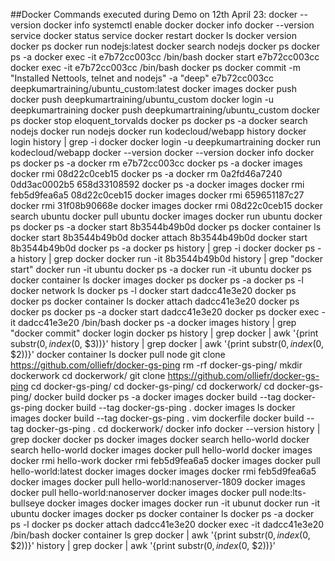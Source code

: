 ##Docker Commands executed during Demo on 12th April 23:
docker --version
docker info
systemctl enable docker
docker info
docker --version
service docker status
service docker restart
docker ls
docker version
docker ps
docker run nodejs:latest
docker search nodejs
docker ps
docker ps -a
docker exec -it e7b72cc003cc /bin/bash
docker start e7b72cc003cc
docker exec -it e7b72cc003cc /bin/bash
docker ps
docker commit -m "Installed Nettools, telnet and nodejs" -a "deep" e7b72cc003cc deepkumartraining/ubuntu_custom:latest
docker images
docker push
docker push deepkumartraining/ubuntu_custom
docker login -u deepkumartraining
docker push deepkumartraining/ubuntu_custom
docker ps
docker stop eloquent_torvalds
docker ps
docker ps -a
docker search nodejs
docker run nodejs
docker run kodecloud/webapp
history docker login
history | grep -i docker
docker login -u deepkumartraining
docker run kodecloud/webapp
docker --version
docker --version
docker info
docker ps
docker ps -a
docker rm e7b72cc003cc
docker ps -a
docker images
docker rmi 08d22c0ceb15
docker ps -a
docker rm 0a2fd46a7240 0dd3ac0002b5 658d33108592
docker ps -a
docker images
docker rmi feb5d9fea6a5 08d22c0ceb15
docker images
docker rmi 659651187c27
docker rmi 31f08b90668e
docker images
docker rmi 08d22c0ceb15
docker search ubuntu
docker pull ubuntu
docker images
docker run ubuntu
docker ps
docker ps -a
docker start 8b3544b49b0d
docker ps
docker container ls
docker start 8b3544b49b0d
docker attach 8b3544b49b0d
docker start 8b3544b49b0d
docker ps -a
docker ps
history | grep -i docker
docker ps -a
history | grep docker
docker run -it 8b3544b49b0d
history | grep "docker start"
docker run -it ubuntu
docker ps -a
docker run -it ubuntu
docker ps
docker container ls
docker images
docker ps
docker ps -a
docker ps -l
docker network ls
docker ps -l
docker start dadcc41e3e20
docker ps
docker ps
docker container ls
docker attach dadcc41e3e20
docker ps
docker ps
docker ps -a
docker start dadcc41e3e20
docker ps
docker exec -it dadcc41e3e20 /bin/bash
docker ps -a
docker images
history | grep "docker commit"
docker login
docker ps
history | grep docker | awk '{print substr($0, index($0, $3))}'
history | grep docker | awk '{print substr($0, index($0, $2))}'
docker container ls
docker pull node
git clone https://github.com/olliefr/docker-gs-ping
rm -rf docker-gs-ping/
mkdir dockerwork
cd dockerwork/
git clone https://github.com/olliefr/docker-gs-ping
cd docker-gs-ping/
cd docker-gs-ping/
cd dockerwork/
cd docker-gs-ping/
docker build
docker ps -a
docker images
docker build --tag docker-gs-ping
docker build --tag docker-gs-ping .
docker images ls
docker images
docker build --tag docker-gs-ping .
vim dockerfile
docker build --tag docker-gs-ping .
cd dockerwork/
docker info
docker --version
history | grep docker
docker ps
docker images
docker search hello-world
docker search hello-world
docker images
docker pull hello-world
docker images
docker rmi hello-work
docker rmi feb5d9fea6a5
docker images
docker pull hello-world:latest
docker images
docker images
docker rmi feb5d9fea6a5
docker images
docker pull hello-world:nanoserver-1809
docker images
docker pull hello-world:nanoserver
docker images
docker pull node:lts-bullseye
docker images
docker images
docker run -it ubunut
docker run -it ubuntu
docker images
docker ps
docker container ls
docker ps -a
docker ps -l
docker ps
docker attach dadcc41e3e20
docker exec -it dadcc41e3e20 /bin/bash
docker container ls
grep docker | awk '{print substr($0, index($0, $2))}'
history | grep docker | awk '{print substr($0, index($0, $2))}'

